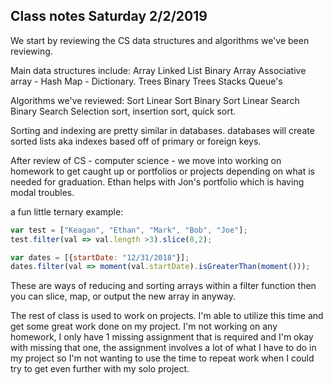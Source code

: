 ## Class notes Saturday 2/2/2019
We start by reviewing the CS data structures and algorithms we've been reviewing.

Main data structures include:
Array 
Linked List
Binary Array
Associative array - Hash Map - Dictionary. 
Trees
Binary Trees
Stacks
Queue's


Algorithms we've reviewed:
Sort
Linear Sort
Binary Sort
Linear Search
Binary Search
Selection sort, insertion sort, quick sort. 


Sorting and indexing are pretty similar in databases.
databases will create sorted lists aka indexes based off of primary or foreign keys. 

After review of CS - computer science -  we move into working on homework to get caught up or portfolios or projects depending on what is needed for graduation.
Ethan helps with Jon's portfolio which is having modal troubles. 


a fun little ternary example:
```js
var test = ["Keagan", "Ethan", "Mark", "Bob", "Joe"];
test.filter(val => val.length >3).slice(0,2);

var dates = [{startDate: "12/31/2018"}];
dates.filter(val => moment(val.startDate).isGreaterThan(moment()));
```

These are ways of reducing and sorting arrays within a filter function then you can slice, map, or output the new array in anyway.

The rest of class is used to work on projects.
I'm able to utilize this time and get some great work done on my project.
I'm not working on any homework, I only have 1 missing assignment that is required and I'm okay with missing that one, the assignment involves a lot of what I have to do in my project so I'm not wanting to use the time to repeat work when I could try to get even further with my solo project. 

